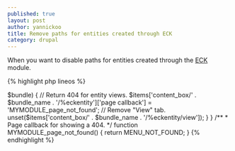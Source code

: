 ```yaml
---
published: true
layout: post
author: yannickoo
title: Remove paths for entities created through ECK
category: drupal
---
```

When you want to disable paths for entities created through the [ECK](https://www.drupal.org/project/eck) module.

{% highlight php lineos %}
  <?php
  
  /**
   * Implements hook_menu_alter().
   */
  function MYMODULE_menu_alter(&$items) {
    $entity_type = 'your_entity_type';
    $entity_info = entity_get_info($entity_type);
  
    // Iterate all $entity_type types and make them 404.
    foreach ($entity_info['bundles'] as $bundle_name => $bundle) {
      // Return 404 for entity views.
      $items['content_box/' . $bundle_name . '/%eckentity']['page callback'] = 'MYMODULE_page_not_found';
      // Remove "View" tab.
      unset($items['content_box/' . $bundle_name . '/%eckentity/view']);
    }
  }
  
  /**
   * Page callback for showing a 404.
   */
  function MYMODULE_page_not_found() {
    return MENU_NOT_FOUND;
  }
{% endhighlight %}
